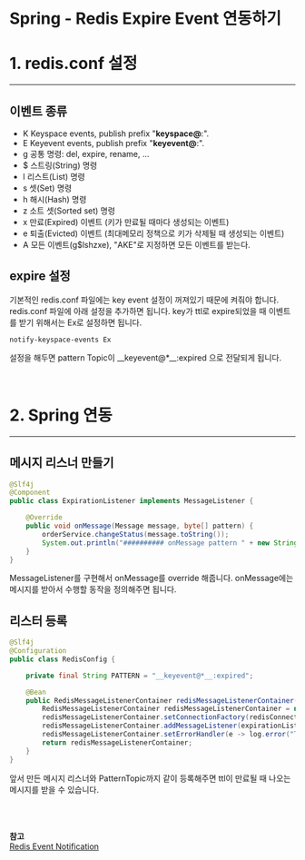 # Spring - Redis Expire Event 연동하기 

# 1. redis.conf 설정
---
## 이벤트 종류
+ K   Keyspace events, publish prefix "__keyspace@<db>__:".
+ E   Keyevent events, publish prefix "__keyevent@<db>__:".
+ g   공통 명령: del, expire, rename, ...
+ $   스트링(String) 명령
+ l   리스트(List) 명령
+ s   셋(Set) 명령
+ h   해시(Hash) 명령
+ z   소트 셋(Sorted set) 명령
+ x   만료(Expired) 이벤트 (키가 만료될 때마다 생성되는 이벤트)
+ e   퇴출(Evicted) 이벤트 (최대메모리 정책으로 키가 삭제될 때 생성되는 이벤트)
+ A   모든 이벤트(g$lshzxe), "AKE"로 지정하면 모든 이벤트를 받는다.

## expire 설정
기본적인 redis.conf 파일에는 key event 설정이 꺼져있기 때문에 켜줘야 합니다.  
redis.conf 파일에 아래 설정을 추가하면 됩니다. key가 ttl로 expire되었을 때 이벤트를 받기 위해서는 Ex로 설정하면 됩니다.  
```
notify-keyspace-events Ex
```
설정을 해두면 pattern Topic이 \__keyevent@*__:expired 으로 전달되게 됩니다.

<br>

# 2. Spring 연동
---
## 메시지 리스너 만들기
```java
@Slf4j
@Component
public class ExpirationListener implements MessageListener {

    @Override
    public void onMessage(Message message, byte[] pattern) {
        orderService.changeStatus(message.toString());
        System.out.println("########## onMessage pattern " + new String(pattern) + " | " + message.toString());
    }
}
```
MessageListener를 구현해서 onMessage를 override 해줍니다. onMessage에는 메시지를 받아서 수행할 동작을 정의해주면 됩니다.

## 리스터 등록
```java
@Slf4j
@Configuration
public class RedisConfig {

    private final String PATTERN = "__keyevent@*__:expired";

    @Bean
    public RedisMessageListenerContainer redisMessageListenerContainer(RedisConnectionFactory redisConnectionFactory, ExpirationListener expirationListener) {
        RedisMessageListenerContainer redisMessageListenerContainer = new RedisMessageListenerContainer();
        redisMessageListenerContainer.setConnectionFactory(redisConnectionFactory);
        redisMessageListenerContainer.addMessageListener(expirationListener, new PatternTopic(PATTERN));
        redisMessageListenerContainer.setErrorHandler(e -> log.error("There was an error in redis key expiration listener container", e));
        return redisMessageListenerContainer;
    }
}
```
앞서 만든 메시지 리스너와 PatternTopic까지 같이 등록해주면 ttl이 만료될 때 나오는 메시지를 받을 수 있습니다.  



<Br><Br>

__참고__  
<a href="http://redisgate.kr/redis/server/event_notification.php" target="_blank"> Redis Event Notification</a>   



